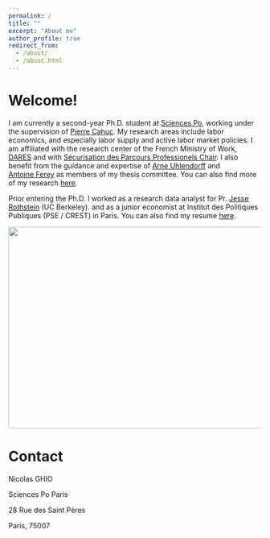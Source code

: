 ```yaml
---
permalink: /
title: ""
excerpt: "About me"
author_profile: true
redirect_from: 
  - /about/
  - /about.html
---
```


Welcome! 
======
I am currently a second-year Ph.D. student at [Sciences Po](https://www.sciencespo.fr/department-economics/en/researcher/nicolas-ghio.html), working under the supervision of [Pierre Cahuc](https://sites.google.com/site/pierrecahuc/). My research areas include labor economics, and especially labor supply and active labor market policies. I am affiliated with the research center of the French Ministry of Work, [DARES](https://dares.travail-emploi.gouv.fr) and with [Sécurisation des Parcours Professionels Chair]([http://eml.berkeley.edu/~jrothst/](https://www.chaire-securisation.fr)). I also benefit from the guidance and expertise of [Arne Uhlendorff](https://sites.google.com/site/arneuhlendorff/home) and [Antoine Ferey](https://sites.google.com/site/fereyantoine) as members of my thesis committee. You can also find more of my research  [here](https://nicolasghio.github.io/research/). 

Prior entering the Ph.D. I worked as a research data analyst for Pr. [Jesse Rothstein](http://eml.berkeley.edu/~jrothst/) (UC Berkeley). and as a junior economist at Institut des Politiques Publiques (PSE / CREST) in Paris. You can also find my resume [here](https://nicolasghio.github.io/cv/). 

<img src="https://nicolasghio.github.io/images/profile2.jpg" width="700" height="400">

Contact
======
Nicolas GHIO

Sciences Po Paris 

28 Rue des Saint Pères

Paris, 75007
